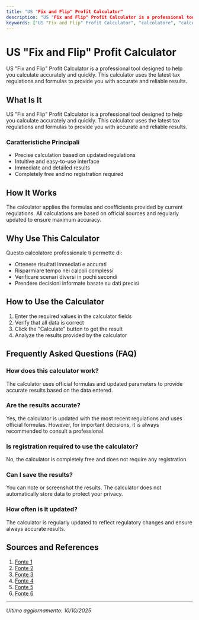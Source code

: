 ```yaml
---
title: "US "Fix and Flip" Profit Calculator"
description: "US "Fix and Flip" Profit Calculator is a professional tool designed to help you calculate accurately and quickly. This calculator uses the latest tax regulations and formulas to provide you with accurate and reliable results."
keywords: ["US "Fix and Flip" Profit Calculator", "calcolatore", "calcolo online"]
---
```


# US "Fix and Flip" Profit Calculator

US "Fix and Flip" Profit Calculator is a professional tool designed to help you calculate accurately and quickly. This calculator uses the latest tax regulations and formulas to provide you with accurate and reliable results.

## What Is It

US "Fix and Flip" Profit Calculator is a professional tool designed to help you calculate accurately and quickly. This calculator uses the latest tax regulations and formulas to provide you with accurate and reliable results.

### Caratteristiche Principali

- Precise calculation based on updated regulations
- Intuitive and easy-to-use interface
- Immediate and detailed results
- Completely free and no registration required

## How It Works

The calculator applies the formulas and coefficients provided by current regulations. All calculations are based on official sources and regularly updated to ensure maximum accuracy.

## Why Use This Calculator

Questo calcolatore professionale ti permette di:

- Ottenere risultati immediati e accurati
- Risparmiare tempo nei calcoli complessi
- Verificare scenari diversi in pochi secondi
- Prendere decisioni informate basate su dati precisi

## How to Use the Calculator

1. Enter the required values in the calculator fields
2. Verify that all data is correct
3. Click the "Calculate" button to get the result
4. Analyze the results provided by the calculator

## Frequently Asked Questions (FAQ)

### How does this calculator work?

The calculator uses official formulas and updated parameters to provide accurate results based on the data entered.

### Are the results accurate?

Yes, the calculator is updated with the most recent regulations and uses official formulas. However, for important decisions, it is always recommended to consult a professional.

### Is registration required to use the calculator?

No, the calculator is completely free and does not require any registration.

### Can I save the results?

You can note or screenshot the results. The calculator does not automatically store data to protect your privacy.

### How often is it updated?

The calculator is regularly updated to reflect regulatory changes and ensure always accurate results.

## Sources and References

1. [Fonte 1](https://newsilver.com/house-flipping-calculator/)
2. [Fonte 2](https://rehabfinancial.com/house-flipping-calculator)
3. [Fonte 3](https://www.offermarket.us/blog/fix-and-flip-calculator)
4. [Fonte 4](https://www.rfphomes.com/tools/fix-and-flip-calculator)
5. [Fonte 5](https://dealcheck.io/features/house-flipping-calculator/)
6. [Fonte 6](https://backflip.com/house-flip-profit-calculator/)

---

*Ultimo aggiornamento: 10/10/2025*
